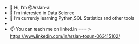- 👋 Hi, I’m @Arslan-ai
- 👀 I’m interested in Data Science
- 🌱 I’m currently learning Python,SQL Statistics and other tools 
-
- 📫 You can reach me on linked.in === > https://www.linkedin.com/in/arslan-tosun-063415102/

<!---
Arslan-ai/Arslan-ai is a ✨ special ✨ repository because its `README.md` (this file) appears on your GitHub profile.
You can click the Preview link to take a look at your changes.
--->
